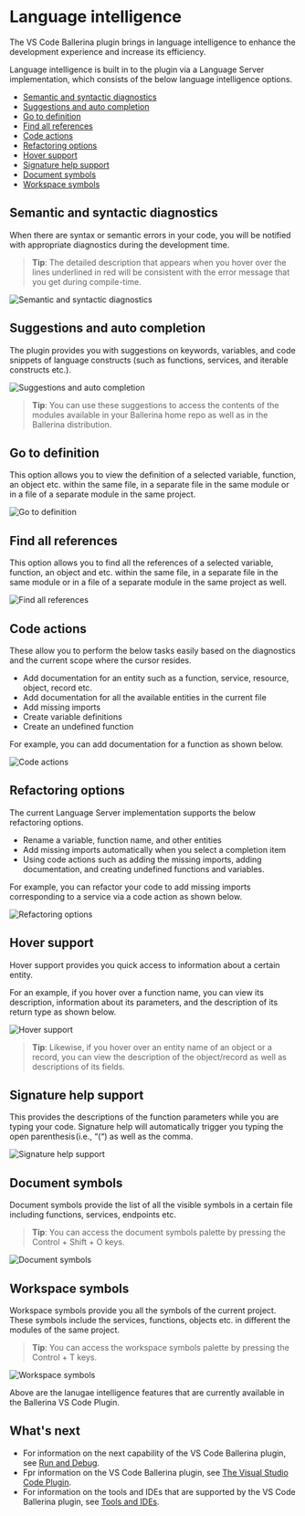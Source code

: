 # Language intelligence

The VS Code Ballerina plugin brings in language intelligence to enhance the development experience and increase its efficiency.

Language intelligence is built in to the plugin via a Language Server implementation, which consists of the below language intelligence options.

- [Semantic and syntactic diagnostics](#semantic-and-syntactic-diagnostics)
- [Suggestions and auto completion](#suggestionsg-and-auto-completion)
- [Go to definition](#go-to-definition)
- [Find all references](#find-all-references)
- [Code actions](#code-actions)
- [Refactoring options](#refactoring-options)
- [Hover support](#hover-support)
- [Signature help support](#signature-help-support)
- [Document symbols](#document-symbols)
- [Workspace symbols](#workspace-symbols)

## Semantic and syntactic diagnostics

When there are syntax or semantic errors in your code, you will be notified with appropriate diagnostics during the development time. 

> **Tip**: The detailed description that appears when you hover over the lines underlined in red will be consistent with the error message that you get during compile-time.

![Semantic and syntactic diagnostics](images/semantic-and-syntactic.gif)

## Suggestions and auto completion

The plugin provides you with suggestions on keywords, variables, and code snippets of language constructs (such as functions, services, and iterable constructs etc.).

![Suggestions and auto completion](images/suggestions.gif)

> **Tip**: You can use these suggestions to access the contents of the modules available in your Ballerina home repo as well as in the Ballerina distribution.

## Go to definition

This option allows you to view the definition of a selected variable, function, an object etc. within the same file, in a separate file in the same module or in a file of a separate module in the same project.

![Go to definition](images/go-to-definition.gif)

## Find all references

This option allows you to find all the references of a selected variable, function, an object and etc. within the same file, in a separate file in the same module or in a file of a separate module in the same project as well.

![Find all references](images/find-all-references.gif)

## Code actions

These allow you to perform the below tasks easily based on the diagnostics and the current scope where the cursor resides. 

- Add documentation for an entity such as a function, service, resource, object, record etc.
- Add documentation for all the available entities in the current file
- Add missing imports 
- Create variable definitions
- Create an undefined function

For example, you can add documentation for a function as shown below.

 ![Code actions](images/code-actions.gif)

 ## Refactoring options

 The current Language Server implementation supports the below refactoring options.

 - Rename a variable, function name, and other entities
 - Add missing imports automatically when you select a completion item 
 - Using code actions such as adding the missing imports, adding documentation, and creating undefined functions and variables.

 For example, you can refactor your code to add missing imports corresponding to a service via a code action as shown below.

 ![Refactoring options](images/refactoring-options.gif)

 ## Hover support

 Hover support provides you quick access to information about a certain entity. 
 
 For an example, if you hover over a function name, you can view its description, information about its parameters, and the description of its return type as shown below.

  ![Hover support](images/hover-support.gif)
 
 > **Tip**: Likewise, if you hover over an entity name of an object or a record, you can view the description of the object/record as well as descriptions of its fields.

  ## Signature help support

  This provides the descriptions of the function parameters while you are typing your code. Signature help will automatically trigger you typing the open parenthesis (i.e., “(“) as well as the comma.
 
 ![Signature help support](images/signature-help-support.gif)

 ## Document symbols

 Document symbols provide the list of all the visible symbols in a certain file including functions, services, endpoints etc. 

> **Tip**: You can access the document symbols palette by pressing the Control + Shift + O keys.

![Document symbols](images/document-symbols.gif)

## Workspace symbols

Workspace symbols provide you all the symbols of the current project. These symbols include the services, functions, objects etc. in different the modules of the same project.

> **Tip**: You can access the workspace symbols palette by pressing the Control + T keys.

![Workspace symbols](images/workspace-symbols.gif)

Above are the lanugae intelligence features that are currently available in the Ballerina VS Code Plugin. 

## What's next

 - For information on the next capability of the VS Code Ballerina plugin, see [Run and Debug](run-and-debug.md).
 - Fpr information on the VS Code Ballerina plugin, see [The Visual Studio Code Plugin](vscode-plugin-doc.md).
 - For information on the tools and IDEs that are supported by the VS Code Ballerina plugin, see [Tools and IDEs](tools-ides.md).
